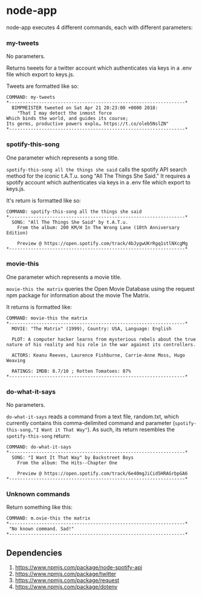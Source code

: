 # node-app
node-app executes 4 different commands, each with different parameters:

### my-tweets
No parameters.

Returns tweets for a twitter account which authenticates via keys in a .env file which export to keys.js.

Tweets are formatted like so:
```
COMMAND: my-tweets 
*-----------------------------------------------------------------*
  BIMPMEISTER tweeted on Sat Apr 21 20:23:00 +0000 2018:
    "That I may detect the inmost force
Which binds the world, and guides its course;
Its germs, productive powers explo… https://t.co/oleb5NslZN"
*-----------------------------------------------------------------*  
```

### spotify-this-song
One parameter which represents a song title.

`spotify-this-song all the things she said` calls the spotify API search method for the iconic t.A.T.u. song "All The Things She Said." It requires a spotify account which authenticates via keys in a .env file which export to keys.js.

It's return is formatted like so:
```
COMMAND: spotify-this-song all the things she said
*-----------------------------------------------------------------*
  SONG: "All The Things She Said" by t.A.T.u.
    From the album: 200 KM/H In The Wrong Lane (10th Anniversary Edition)

    Preview @ https://open.spotify.com/track/4bJygwUKrRgq1stlNXcgMg
*-----------------------------------------------------------------*
```

### movie-this
One parameter which represents a movie title.

`movie-this the matrix` queries the Open Movie Database using the request npm package for information about the movie The Matrix. 

It returns is formatted like:
```
COMMAND: movie-this the matrix
*-----------------------------------------------------------------*
  MOVIE: "The Matrix" (1999), Country: USA, Language: English
     
  PLOT: A computer hacker learns from mysterious rebels about the true nature of his reality and his role in the war against its controllers.
    
  ACTORS: Keanu Reeves, Laurence Fishburne, Carrie-Anne Moss, Hugo Weaving
     
  RATINGS: IMDB: 8.7/10 ; Rotten Tomatoes: 87%
*-----------------------------------------------------------------*
```

### do-what-it-says
No parameters.

`do-what-it-says` reads a command from a text file, random.txt, which currently contains this comma-delimited command and parameter (`spotify-this-song,"I Want it That Way"`). As such, its return resembles the `spotify-this-song` return:
```
COMMAND: do-what-it-says 
*-----------------------------------------------------------------*
  SONG: "I Want It That Way" by Backstreet Boys
    From the album: The Hits--Chapter One

    Preview @ https://open.spotify.com/track/6e40mgJiCid5HRAGrbpGA6
*-----------------------------------------------------------------*
```

### Unknown commands
Return something like this:

```
COMMAND: m.ovie-this the matrix
*-----------------------------------------------------------------*
 "No known command. Sad!"
*-----------------------------------------------------------------*
```

## Dependencies
1. https://www.npmjs.com/package/node-spotify-api
2. https://www.npmjs.com/package/twitter
3. https://www.npmjs.com/package/request
4. https://www.npmjs.com/package/dotenv